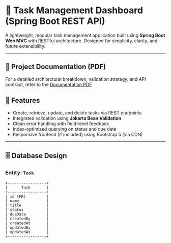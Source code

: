 # 🧰 Task Management Dashboard (Spring Boot REST API)

A lightweight, modular task management application built using **Spring Boot Web MVC** with RESTful architecture. Designed for simplicity, clarity, and future extensibility.

---

## 📄 Project Documentation (PDF)

For a detailed architectural breakdown, validation strategy, and API contract, refer to the [Documentation PDF]([docs/project-documentation.pdf](https://drive.google.com/file/d/1f0wYxHmcKRUKQnD2j3HPtSKGBO9nSCuH/view))


## 🚀 Features

- Create, retrieve, update, and delete tasks via REST endpoints
- Integrated validation using **Jakarta Bean Validation**
- Clean error handling with field-level feedback
- Index-optimized querying on status and due date
- Responsive frontend (if included) using Bootstrap 5 (via CDN)

---

## 🗄️ Database Design

### Entity: `Task`

```plaintext
+-----------------+
|      Task       |
+-----------------+
| id (PK)         |
| name            |
| title           |
| status          |
| dueDate         |
| createdBy       |
| createdAt       |
| updatedBy       |
| updatedAt       |
+-----------------+
